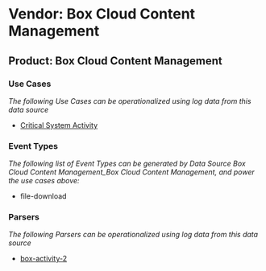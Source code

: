 Vendor: Box Cloud Content Management
====================================
Product: Box Cloud Content Management
-------------------------------------

### Use Cases

_The following Use Cases can be operationalized using log data from this data source_

* [Critical System Activity](../UseCases/usecase_critical_system_activity.md)


### Event Types

_The following list of Event Types can be generated by Data Source Box Cloud Content Management_Box Cloud Content Management, and power the use cases above:_

- file-download


### Parsers

_The following Parsers can be operationalized using log data from this data source_

* [box-activity-2](../Parsers/parserContent_box-activity-2.md)
